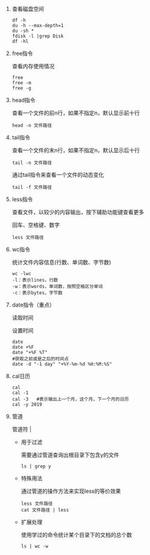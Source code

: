1. 查看磁盘空间

   ```shell
   df -h
   du -h --max-depth=1
   du -sh *
   fdisk -l |grep Disk
   df -hl
   ```

2. free指令

   查看内存使用情况

   ```shell
   free
   free -m
   free -g
   ```

3. head指令

   查看一个文件的前n行，如果不指定n，默认显示前十行

   ```shell
   head -n 文件路径
   ```

4. tail指令

   查看一个文件的末n行，如果不指定n，默认显示后十行

   ```shell
   tail -n 文件路径
   ```

   通过tail指令来查看一个文件的动态变化

   ```shell
   tail -f 文件路径
   ```

5. less指令

   查看文件，以较少的内容输出，按下辅助功能键查看更多

   回车、空格键、数字

   ```shell
   less 文件路径
   ```

6. wc指令

   统计文件内容信息(行数、单词数、字节数)

   ```shell
   wc -lwc
   -l：表示lines，行数
   -w：表示words，单词数，按照空格区分单词
   -c：表示bytes，字节数
   ```

7. date指令（重点）

   读取时间

   设置时间
   
   ```shell
   date
   date +%F
   date "+%F %T"
   #获取之前或是之后的时间点
   date -d "-1 day" "+%Y-%m-%d %H:%M:%S"
   ```
   
8. cal日历

   ```shell
   cal
   cal -1
   cal -3	#表示输出上一个月，这个月，下一个月的日历
   cal -y 2019
   ```

9. 管道

   管道符 |

   - 用于过滤

     需要通过管道查询出根目录下包含y的文件

     ```shell
     ls | grep y
     ```

     

   - 特殊用法

     通过管道的操作方法来实现less的等价效果

     ```shell
     less 文件路径
     cat 文件路径 | less
     ```

     

   - 扩展处理

     使用学过的命令统计某个目录下的文档的总个数

     ```shell
     ls | wc -w
     ```

     